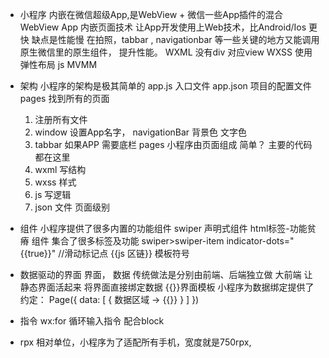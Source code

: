 - 小程序
    内嵌在微信超级App,是WebView + 微信一些App插件的混合
    WebView App 内嵌页面技术 让App开发使用上Web技术，比Android/Ios 更快
    缺点是性能慢
    在拍照，tabbar , navigationbar 等一些关键的地方又能调用原生微信里的原生组件， 提升性能。
    WXML 没有div  对应view
    WXSS 使用弹性布局 
    js  MVMM 

- 架构
    小程序的架构是极其简单的
    app.js     入口文件
    app.json   项目的配置文件   pages      找到所有的页面
    1. 注册所有文件
    2. window 设置App名字，  navigationBar 背景色 文字色
    3. tabbar 如果APP 需要底栏 
    pages  小程序由页面组成  简单？
    主要的代码都在这里
    1. wxml 写结构
    2. wxss 样式
    3. js 写逻辑
    4. json 文件 页面级别

- 组件 
    小程序提供了很多内置的功能组件
    swiper 声明式组件 html标签-功能贫瘠
    组件 集合了很多标签及功能
    swiper>swiper-item 
    indicator-dots="{{true}}"   //滑动标记点
    {{js 区链}} 模板符号

- 数据驱动的界面
    界面， 数据  传统做法是分别由前端、后端独立做
    大前端 让静态界面活起来 将界面直接绑定数据
    {{}}界面模板
    小程序为数据绑定提供了约定：
    Page({
        data: [
            {
                数据区域 -> {{}}
            }
        ]
    })

- 指令
    wx:for 循环输入指令  配合block 

- rpx 
    相对单位，小程序为了适配所有手机，宽度就是750rpx,
